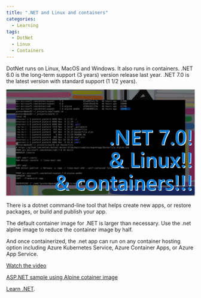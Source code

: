 ```yaml
---
title: ".NET and Linux and containers"
categories:
  - Learning
tags:
  - DotNet
  - Linux
  - Containers
---
```


DotNet runs on Linux, MacOS and Windows. It also runs in containers. .NET 6.0 is the long-term support (3 years) version release last year. .NET 7.0 is the latest version with standard support (1 1/2 years).

![img](../assets/images/2022-11-11-dotnet-and-linux-and-containers.png)

There is a dotnet command-line tool that helps create new apps, or restore packages, or build and publish your app.

The default container image for .NET is larger than necessary. Use the .net alpine image to reduce the container image by half.

And once containerized, the .net app can run on any container hosting option including Azure Kubernetes Service, Azure Container Apps, or Azure App Service.

[Watch the video](https://www.youtube.com/watch?v=mSi8nvwObXc)

[ASP.NET sample using Alpine cotainer image](https://github.com/pdebruin/asp7)

[Learn .NET](https://dotnet.microsoft.com/learn?wt.mc_id=pdebruin_content_blog_cnl_csasci).
